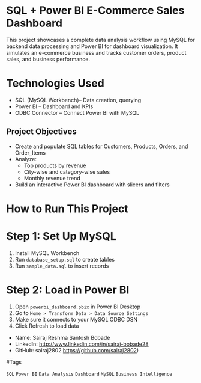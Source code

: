 # SQL + Power BI E-Commerce Sales Dashboard

This project showcases a complete data analysis workflow using MySQL for backend data processing and Power BI for dashboard visualization. It simulates an e-commerce business and tracks customer orders, product sales, and business performance.


# Technologies Used

- SQL (MySQL Workbench)– Data creation, querying
- Power BI – Dashboard and KPIs
- ODBC Connector – Connect Power BI with MySQL



##  Project Objectives

- Create and populate SQL tables for Customers, Products, Orders, and Order_Items
- Analyze:
  - Top products by revenue
  - City-wise and category-wise sales
  - Monthly revenue trend
- Build an interactive Power BI dashboard with slicers and filters


# How to Run This Project

# Step 1: Set Up MySQL

1. Install MySQL Workbench
2. Run `database_setup.sql` to create tables
3. Run `sample_data.sql` to insert records

# Step 2: Load in Power BI

1. Open `powerbi_dashboard.pbix` in Power BI Desktop
2. Go to `Home > Transform Data > Data Source Settings`
3. Make sure it connects to your MySQL ODBC DSN
4. Click Refresh to load data

- Name: Sairaj Reshma Santosh Bobade
- LinkedIn: http://www.linkedin.com/in/sairaj-bobade28
- GitHub: sairaj2802 https://github.com/sairaj2802)

#Tags

`SQL` `Power BI` `Data Analysis` `Dashboard` `MySQL` `Business Intelligence`



